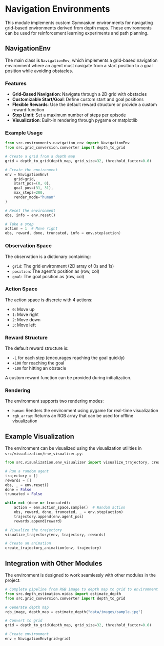 # Navigation Environments

This module implements custom Gymnasium environments for navigating grid-based environments derived from depth maps. These environments can be used for reinforcement learning experiments and path planning.

## NavigationEnv

The main class is `NavigationEnv`, which implements a grid-based navigation environment where an agent must navigate from a start position to a goal position while avoiding obstacles.

### Features

- **Grid-Based Navigation**: Navigate through a 2D grid with obstacles
- **Customizable Start/Goal**: Define custom start and goal positions
- **Flexible Rewards**: Use the default reward structure or provide a custom reward function
- **Step Limit**: Set a maximum number of steps per episode
- **Visualization**: Built-in rendering through pygame or matplotlib

### Example Usage

```python
from src.environments.navigation_env import NavigationEnv
from src.grid_conversion.converter import depth_to_grid

# Create a grid from a depth map
grid = depth_to_grid(depth_map, grid_size=32, threshold_factor=0.6)

# Create the environment
env = NavigationEnv(
    grid=grid,
    start_pos=(0, 0),
    goal_pos=(31, 31),
    max_steps=200,
    render_mode="human"
)

# Reset the environment
obs, info = env.reset()

# Take a step
action = 1  # Move right
obs, reward, done, truncated, info = env.step(action)
```

### Observation Space

The observation is a dictionary containing:
- `grid`: The grid environment (2D array of 0s and 1s)
- `position`: The agent's position as (row, col)
- `goal`: The goal position as (row, col)

### Action Space

The action space is discrete with 4 actions:
- `0`: Move up
- `1`: Move right
- `2`: Move down
- `3`: Move left

### Reward Structure

The default reward structure is:
- `-1` for each step (encourages reaching the goal quickly)
- `+100` for reaching the goal
- `-100` for hitting an obstacle

A custom reward function can be provided during initialization.

### Rendering

The environment supports two rendering modes:
- `human`: Renders the environment using pygame for real-time visualization
- `rgb_array`: Returns an RGB array that can be used for offline visualization

## Example Visualization

The environment can be visualized using the visualization utilities in `src/visualization/env_visualizer.py`:

```python
from src.visualization.env_visualizer import visualize_trajectory, create_trajectory_animation

# Run a random agent
trajectory = []
rewards = []
obs, _ = env.reset()
done = False
truncated = False

while not (done or truncated):
    action = env.action_space.sample()  # Random action
    obs, reward, done, truncated, _ = env.step(action)
    trajectory.append(env.agent_pos)
    rewards.append(reward)

# Visualize the trajectory
visualize_trajectory(env, trajectory, rewards)

# Create an animation
create_trajectory_animation(env, trajectory)
```

## Integration with Other Modules

The environment is designed to work seamlessly with other modules in the project:

```python
# Complete pipeline from RGB image to depth map to grid to environment
from src.depth_estimation.midas import estimate_depth
from src.grid_conversion.converter import depth_to_grid

# Generate depth map
rgb_image, depth_map = estimate_depth("data/images/sample.jpg")

# Convert to grid
grid = depth_to_grid(depth_map, grid_size=32, threshold_factor=0.6)

# Create environment
env = NavigationEnv(grid=grid)
``` 